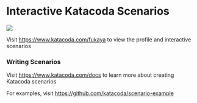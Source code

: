 # Interactive Katacoda Scenarios

[![](http://shields.katacoda.com/katacoda/fukaya/count.svg)](https://www.katacoda.com/fukaya "Get your profile on Katacoda.com")

Visit https://www.katacoda.com/fukaya to view the profile and interactive scenarios

### Writing Scenarios
Visit https://www.katacoda.com/docs to learn more about creating Katacoda scenarios

For examples, visit https://github.com/katacoda/scenario-example
